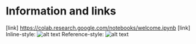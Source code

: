 # Information and links
[link] https://colab.research.google.com/notebooks/welcome.ipynb
[link]
Inline-style: 
![alt text](https://github.com/rsaavy/PythonCodeClub-TBS-SCT/blob/master/img/pcc.jpg)
Reference-style:
![alt text][logo]

[logo]: https://github.com/rsaavy/PythonCodeClub-TBS-SCT/blob/master/img/pcc.jpg
